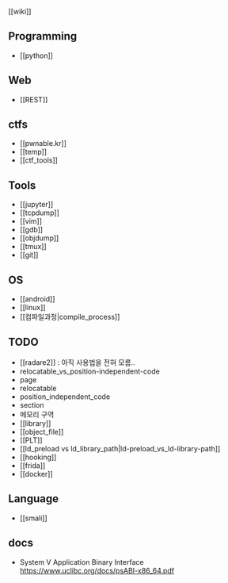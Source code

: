 [[wiki]]

## Programming
- [[python]]

## Web
- [[REST]]

## ctfs
- [[pwnable.kr]]
- [[temp]]
- [[ctf_tools]]

## Tools 
- [[jupyter]]
- [[tcpdump]]
- [[vim]]
- [[gdb]]
- [[objdump]]
- [[tmux]]
- [[git]]

## OS
- [[android]]
- [[linux]]
- [[컴파일과정|compile_process]]

## TODO
- [[radare2]]  :  아직 사용법을 전혀 모름.. 
- relocatable_vs_position-independent-code
- page
- relocatable
- position_independent_code
- section 
- 메모리 구역
- [[library]]
- [[object_file]]
- [[PLT]]
- [[ld_preload vs ld_library_path|ld-preload_vs_ld-library-path]]
- [[hooking]]
- [[frida]]
- [[docker]]

## Language
- [[smali]]





## docs 
- System V Application Binary Interface <https://www.uclibc.org/docs/psABI-x86_64.pdf>
